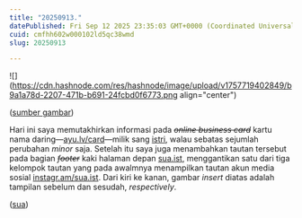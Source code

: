 ```yaml
---
title: "20250913."
datePublished: Fri Sep 12 2025 23:35:03 GMT+0000 (Coordinated Universal Time)
cuid: cmfhh602w000102ld5qc38wmd
slug: 20250913

---
```


![](https://cdn.hashnode.com/res/hashnode/image/upload/v1757719402849/b9a1a78d-2207-471b-b691-24fcbd0f6773.png align="center")

([sumber gambar](https://ayu.lv/card))

Hari ini saya memutakhirkan informasi pada *<s>online business card</s>* kartu nama daring—[ayu.lv/card](https://ayu.lv/card)—milik sang [istri](https://ayu.lv), walau sebatas sejumlah perubahan *minor* saja. Setelah itu saya juga menambahkan tautan tersebut pada bagian *<s>footer</s>* kaki halaman depan [sua.ist](https://sua.ist), menggantikan satu dari tiga kelompok tautan yang pada awalmnya menampilkan tautan akun media sosial [instagr.am/sua.ist](https://instagr.am/sua.ist). Dari kiri ke kanan, gambar *insert* diatas adalah tampilan sebelum dan sesudah, *respectively*.

([sua](https://sua.ist))
